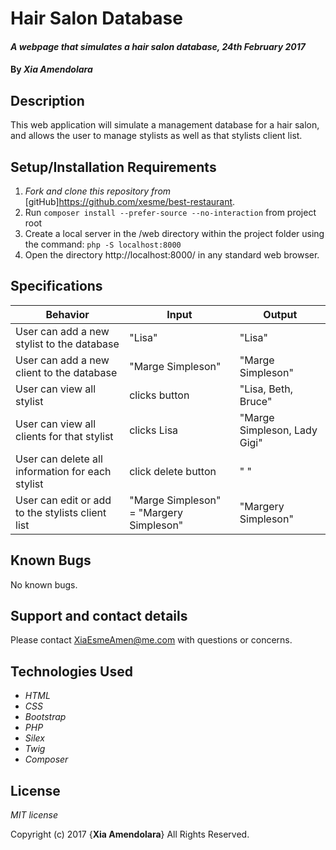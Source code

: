 # Hair Salon Database

#### _A webpage that simulates a hair salon database, 24th February 2017_

#### By _**Xia Amendolara**_

## Description

This web application will simulate a management database for a hair salon, and allows the user to manage stylists as well as that stylists client list.

## Setup/Installation Requirements

1. _Fork and clone this repository from_ [gitHub]https://github.com/xesme/best-restaurant.
2. Run `composer install --prefer-source --no-interaction` from project root
3. Create a local server in the /web directory within the project folder using the command: `php -S localhost:8000`
4. Open the directory http://localhost:8000/ in any standard web browser.


## Specifications

|Behavior|Input|Output|
|--------|-----|------|
|User can add a new stylist to the database| "Lisa" | "Lisa"|
|User can add a new client to the database | "Marge Simpleson" | "Marge Simpleson"|
|User can view all stylist | clicks button | "Lisa, Beth, Bruce"|
|User can view all clients for that stylist | clicks Lisa | "Marge Simpleson, Lady Gigi"|
|User can delete all information for each stylist | click delete button | " "|
|User can edit or add to the stylists client list| "Marge Simpleson" = "Margery Simpleson" | "Margery Simpleson"|

## Known Bugs

No known bugs.

## Support and contact details

Please contact XiaEsmeAmen@me.com with questions or concerns.

## Technologies Used

* _HTML_
* _CSS_
* _Bootstrap_
* _PHP_
* _Silex_
* _Twig_
* _Composer_

## License

*MIT license*

Copyright (c) 2017 {**Xia Amendolara**} All Rights Reserved.
